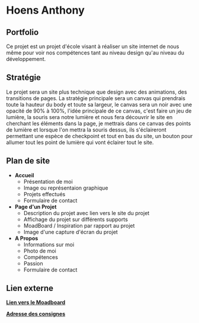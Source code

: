 # Hoens Anthony

## Portfolio

Ce projet est un projet d'école visant à réaliser un site internet de nous même pour voir nos compétences tant au niveau design qu'au niveau du développement.

## Stratégie

Le projet sera un site plus technique que design avec des animations, des transitions de pages.
La stratégie principale sera un canvas qui prendrais toute la hauteur du body et toute sa largeur, le canvas sera un noir avec une opacité de 90% à 100%, l'idée principale de ce canvas, c'est faire un jeu de lumière, la souris sera notre lumière et nous fera découvrir le site en cherchant les éléments dans la page, je mettrais dans ce canvas des points de lumière et lorsque l'on mettra la souris dessus, ils s'éclaireront permettant une espèce de checkpoint et tout en bas du site, un bouton pour allumer tout les point de lumière qui vont éclairer tout le site.

## Plan de site

- **Accueil**
    - Présentation de moi
    - Image ou représentaion graphique
    - Projets effectués
    - Formulaire de contact
- **Page d'un Projet**
    - Description du projet avec lien vers le site du projet
    - Affichage du projet sur différents supports
    - MoadBoard / Inspiration par rapport au projet
    - Image d'une capture d'écran du projet
- **A Propos**
    - Informations sur moi
    - Photo de moi
    - Compétences
    - Passion
    - Formulaire de contact

## Lien externe

[**Lien vers le Moadboard**](https://app.milanote.com/1Lavzy1wpfUuac?p=miYRHAvVFo4)

[**Adresse des consignes**](https://github.com/hepl-dw/projet-portfolio)